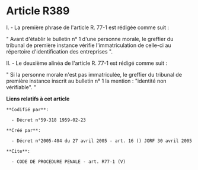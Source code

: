 # Article R389

I. - La première phrase de l'article R. 77-1 est rédigée comme suit :

" Avant d'établir le bulletin n° 1 d'une personne morale, le greffier du tribunal de première instance vérifie
l'immatriculation de celle-ci au répertoire d'identification des entreprises ".

II. - Le deuxième alinéa de l'article R. 77-1 est rédigé comme suit :

" Si la personne morale n'est pas immatriculée, le greffier du tribunal de première instance inscrit au bulletin n° 1 la
mention : "identité non vérifiable". "

**Liens relatifs à cet article**

	**Codifié par**:

	  - Décret n°59-318 1959-02-23

	**Créé par**:

	  - Décret n°2005-404 du 27 avril 2005 - art. 16 () JORF 30 avril 2005

	**Cite**:

	  - CODE DE PROCEDURE PENALE - art. R77-1 (V)
